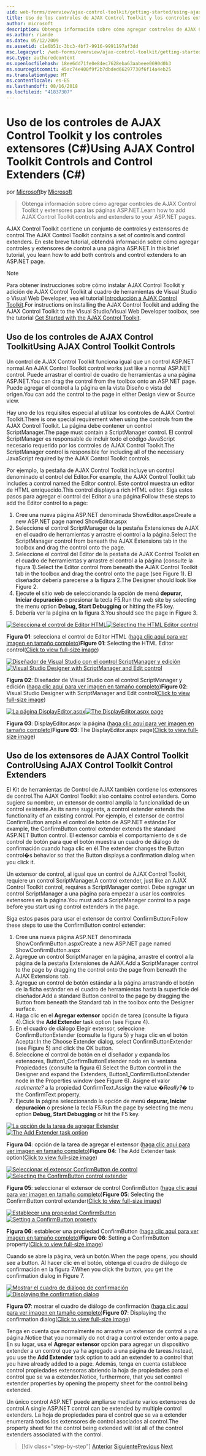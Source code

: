 ```yaml
---
uid: web-forms/overview/ajax-control-toolkit/getting-started/using-ajax-control-toolkit-controls-and-control-extenders-cs
title: Uso de los controles de AJAX Control Toolkit y los controles extensores (C#) | Microsoft Docs
author: microsoft
description: Obtenga información sobre cómo agregar controles de AJAX Control Toolkit y extensores para las páginas ASP.NET.
ms.author: riande
ms.date: 05/12/2009
ms.assetid: c1e6b51c-3bc3-4bf7-9916-9991197af3dd
msc.legacyurl: /web-forms/overview/ajax-control-toolkit/getting-started/using-ajax-control-toolkit-controls-and-control-extenders-cs
msc.type: authoredcontent
ms.openlocfilehash: 18ee6dd71fe0e84ec7628eba63aabeee0690d0b3
ms.sourcegitcommit: 45ac74e400f9f2b7dbded66297730f6f14a4eb25
ms.translationtype: MT
ms.contentlocale: es-ES
ms.lasthandoff: 08/16/2018
ms.locfileid: "41837307"
---
```

<a name="using-ajax-control-toolkit-controls-and-control-extenders-c"></a><span data-ttu-id="32067-103">Uso de los controles de AJAX Control Toolkit y los controles extensores (C#)</span><span class="sxs-lookup"><span data-stu-id="32067-103">Using AJAX Control Toolkit Controls and Control Extenders (C#)</span></span>
====================
<span data-ttu-id="32067-104">por [Microsoft](https://github.com/microsoft)</span><span class="sxs-lookup"><span data-stu-id="32067-104">by [Microsoft](https://github.com/microsoft)</span></span>

> <span data-ttu-id="32067-105">Obtenga información sobre cómo agregar controles de AJAX Control Toolkit y extensores para las páginas ASP.NET.</span><span class="sxs-lookup"><span data-stu-id="32067-105">Learn how to add AJAX Control Toolkit controls and extenders to your ASP.NET pages.</span></span>


<span data-ttu-id="32067-106">AJAX Control Toolkit contiene un conjunto de controles y extensores de control.</span><span class="sxs-lookup"><span data-stu-id="32067-106">The AJAX Control Toolkit contains a set of controls and control extenders.</span></span> <span data-ttu-id="32067-107">En este breve tutorial, obtendrá información sobre cómo agregar controles y extensores de control a una página ASP.NET.</span><span class="sxs-lookup"><span data-stu-id="32067-107">In this brief tutorial, you learn how to add both controls and control extenders to an ASP.NET page.</span></span>

> [!NOTE] 
> 
> <span data-ttu-id="32067-108">Para obtener instrucciones sobre cómo instalar AJAX Control Toolkit y adición de AJAX Control Toolkit al cuadro de herramientas de Visual Studio o Visual Web Developer, vea el tutorial [Introducción a AJAX Control Toolkit](get-started-with-the-ajax-control-toolkit-cs.md).</span><span class="sxs-lookup"><span data-stu-id="32067-108">For instructions on installing the AJAX Control Toolkit and adding the AJAX Control Toolkit to the Visual Studio/Visual Web Developer toolbox, see the tutorial [Get Started with the AJAX Control Toolkit](get-started-with-the-ajax-control-toolkit-cs.md).</span></span>


## <a name="using-ajax-control-toolkit-controls"></a><span data-ttu-id="32067-109">Uso de los controles de AJAX Control Toolkit</span><span class="sxs-lookup"><span data-stu-id="32067-109">Using AJAX Control Toolkit Controls</span></span>

<span data-ttu-id="32067-110">Un control de AJAX Control Toolkit funciona igual que un control ASP.NET normal.</span><span class="sxs-lookup"><span data-stu-id="32067-110">An AJAX Control Toolkit control works just like a normal ASP.NET control.</span></span> <span data-ttu-id="32067-111">Puede arrastrar el control de cuadro de herramientas a una página ASP.NET.</span><span class="sxs-lookup"><span data-stu-id="32067-111">You can drag the control from the toolbox onto an ASP.NET page.</span></span> <span data-ttu-id="32067-112">Puede agregar el control a la página en la vista Diseño o vista del origen.</span><span class="sxs-lookup"><span data-stu-id="32067-112">You can add the control to the page in either Design view or Source view.</span></span>

<span data-ttu-id="32067-113">Hay uno de los requisitos especial al utilizar los controles de AJAX Control Toolkit.</span><span class="sxs-lookup"><span data-stu-id="32067-113">There is one special requirement when using the controls from the AJAX Control Toolkit.</span></span> <span data-ttu-id="32067-114">La página debe contener un control ScriptManager.</span><span class="sxs-lookup"><span data-stu-id="32067-114">The page must contain a ScriptManager control.</span></span> <span data-ttu-id="32067-115">El control ScriptManager es responsable de incluir todo el código JavaScript necesario requerido por los controles de AJAX Control Toolkit.</span><span class="sxs-lookup"><span data-stu-id="32067-115">The ScriptManager control is responsible for including all of the necessary JavaScript required by the AJAX Control Toolkit controls.</span></span>

<span data-ttu-id="32067-116">Por ejemplo, la pestaña de AJAX Control Toolkit incluye un control denominado el control del Editor.</span><span class="sxs-lookup"><span data-stu-id="32067-116">For example, the AJAX Control Toolkit tab includes a control named the Editor control.</span></span> <span data-ttu-id="32067-117">Este control muestra un editor de HTML enriquecido.</span><span class="sxs-lookup"><span data-stu-id="32067-117">This control displays a rich HTML editor.</span></span> <span data-ttu-id="32067-118">Siga estos pasos para agregar el control del Editor a una página:</span><span class="sxs-lookup"><span data-stu-id="32067-118">Follow these steps to add the Editor control to a page:</span></span>

1. <span data-ttu-id="32067-119">Cree una nueva página ASP.NET denominada ShowEditor.aspx</span><span class="sxs-lookup"><span data-stu-id="32067-119">Create a new ASP.NET page named ShowEditor.aspx</span></span>
2. <span data-ttu-id="32067-120">Seleccione el control ScriptManager de la pestaña Extensiones de AJAX en el cuadro de herramientas y arrastre el control a la página.</span><span class="sxs-lookup"><span data-stu-id="32067-120">Select the ScriptManager control from beneath the AJAX Extensions tab in the toolbox and drag the control onto the page.</span></span>
3. <span data-ttu-id="32067-121">Seleccione el control del Editor de la pestaña de AJAX Control Toolkit en el cuadro de herramientas y arrastre el control a la página (consulte la figura 1).</span><span class="sxs-lookup"><span data-stu-id="32067-121">Select the Editor control from beneath the AJAX Control Toolkit tab in the toolbox and drag the control onto the page (see Figure 1).</span></span> <span data-ttu-id="32067-122">El diseñador debería parecerse a la figura 2.</span><span class="sxs-lookup"><span data-stu-id="32067-122">The Designer should look like Figure 2.</span></span>
4. <span data-ttu-id="32067-123">Ejecute el sitio web de seleccionando la opción de menú **depurar, Iniciar depuración** o presionar la tecla F5.</span><span class="sxs-lookup"><span data-stu-id="32067-123">Run the web site by selecting the menu option **Debug, Start Debugging** or hitting the F5 key.</span></span>
5. <span data-ttu-id="32067-124">Debería ver la página en la figura 3.</span><span class="sxs-lookup"><span data-stu-id="32067-124">You should see the page in Figure 3.</span></span>


<span data-ttu-id="32067-125">[![Selecciona el control de Editor HTML](using-ajax-control-toolkit-controls-and-control-extenders-cs/_static/image1.jpg)](using-ajax-control-toolkit-controls-and-control-extenders-cs/_static/image1.png)</span><span class="sxs-lookup"><span data-stu-id="32067-125">[![Selecting the HTML Editor control](using-ajax-control-toolkit-controls-and-control-extenders-cs/_static/image1.jpg)](using-ajax-control-toolkit-controls-and-control-extenders-cs/_static/image1.png)</span></span>

<span data-ttu-id="32067-126">**Figura 01**: selecciona el control de Editor HTML ([haga clic aquí para ver imagen en tamaño completo](using-ajax-control-toolkit-controls-and-control-extenders-cs/_static/image2.png))</span><span class="sxs-lookup"><span data-stu-id="32067-126">**Figure 01**: Selecting the HTML Editor control([Click to view full-size image](using-ajax-control-toolkit-controls-and-control-extenders-cs/_static/image2.png))</span></span>


<span data-ttu-id="32067-127">[![Diseñador de Visual Studio con el control ScriptManager y edición](using-ajax-control-toolkit-controls-and-control-extenders-cs/_static/image2.jpg)](using-ajax-control-toolkit-controls-and-control-extenders-cs/_static/image3.png)</span><span class="sxs-lookup"><span data-stu-id="32067-127">[![Visual Studio Designer with ScriptManager and Edit control](using-ajax-control-toolkit-controls-and-control-extenders-cs/_static/image2.jpg)](using-ajax-control-toolkit-controls-and-control-extenders-cs/_static/image3.png)</span></span>

<span data-ttu-id="32067-128">**Figura 02**: Diseñador de Visual Studio con el control ScriptManager y edición ([haga clic aquí para ver imagen en tamaño completo](using-ajax-control-toolkit-controls-and-control-extenders-cs/_static/image4.png))</span><span class="sxs-lookup"><span data-stu-id="32067-128">**Figure 02**: Visual Studio Designer with ScriptManager and Edit control([Click to view full-size image](using-ajax-control-toolkit-controls-and-control-extenders-cs/_static/image4.png))</span></span>


<span data-ttu-id="32067-129">[![La página DisplayEditor.aspx](using-ajax-control-toolkit-controls-and-control-extenders-cs/_static/image3.jpg)](using-ajax-control-toolkit-controls-and-control-extenders-cs/_static/image5.png)</span><span class="sxs-lookup"><span data-stu-id="32067-129">[![The DisplayEditor.aspx page](using-ajax-control-toolkit-controls-and-control-extenders-cs/_static/image3.jpg)](using-ajax-control-toolkit-controls-and-control-extenders-cs/_static/image5.png)</span></span>

<span data-ttu-id="32067-130">**Figura 03**: DisplayEditor.aspx la página ([haga clic aquí para ver imagen en tamaño completo](using-ajax-control-toolkit-controls-and-control-extenders-cs/_static/image6.png))</span><span class="sxs-lookup"><span data-stu-id="32067-130">**Figure 03**: The DisplayEditor.aspx page([Click to view full-size image](using-ajax-control-toolkit-controls-and-control-extenders-cs/_static/image6.png))</span></span>


## <a name="using-ajax-control-toolkit-control-extenders"></a><span data-ttu-id="32067-131">Uso de los extensores de AJAX Control Toolkit Control</span><span class="sxs-lookup"><span data-stu-id="32067-131">Using AJAX Control Toolkit Control Extenders</span></span>

<span data-ttu-id="32067-132">El Kit de herramientas de Control de AJAX también contiene los extensores de control.</span><span class="sxs-lookup"><span data-stu-id="32067-132">The AJAX Control Toolkit also contains control extenders.</span></span> <span data-ttu-id="32067-133">Como sugiere su nombre, un extensor de control amplía la funcionalidad de un control existente.</span><span class="sxs-lookup"><span data-stu-id="32067-133">As its name suggests, a control extender extends the functionality of an existing control.</span></span> <span data-ttu-id="32067-134">Por ejemplo, el extensor de control ConfirmButton amplía el control de botón de ASP.NET estándar.</span><span class="sxs-lookup"><span data-stu-id="32067-134">For example, the ConfirmButton control extender extends the standard ASP.NET Button control.</span></span> <span data-ttu-id="32067-135">El extensor cambia el comportamiento de s de control de botón para que el botón muestra un cuadro de diálogo de confirmación cuando haga clic en él.</span><span class="sxs-lookup"><span data-stu-id="32067-135">The extender changes the Button control�s behavior so that the Button displays a confirmation dialog when you click it.</span></span>

<span data-ttu-id="32067-136">Un extensor de control, al igual que un control de AJAX Control Toolkit, requiere un control ScriptManager.</span><span class="sxs-lookup"><span data-stu-id="32067-136">A control extender, just like an AJAX Control Toolkit control, requires a ScriptManager control.</span></span> <span data-ttu-id="32067-137">Debe agregar un control ScriptManager a una página para empezar a usar los controles extensores en la página.</span><span class="sxs-lookup"><span data-stu-id="32067-137">You must add a ScriptManager control to a page before you start using control extenders in the page.</span></span>

<span data-ttu-id="32067-138">Siga estos pasos para usar el extensor de control ConfirmButton:</span><span class="sxs-lookup"><span data-stu-id="32067-138">Follow these steps to use the ConfirmButton control extender:</span></span>

1. <span data-ttu-id="32067-139">Cree una nueva página ASP.NET denominada ShowConfirmButton.aspx</span><span class="sxs-lookup"><span data-stu-id="32067-139">Create a new ASP.NET page named ShowConfirmButton.aspx</span></span>
2. <span data-ttu-id="32067-140">Agregue un control ScriptManager en la página, arrastre el control a la página de la pestaña Extensiones de AJAX.</span><span class="sxs-lookup"><span data-stu-id="32067-140">Add a ScriptManager control to the page by dragging the control onto the page from beneath the AJAX Extensions tab.</span></span>
3. <span data-ttu-id="32067-141">Agregue un control de botón estándar a la página arrastrando el botón de la ficha estándar en el cuadro de herramientas hasta la superficie del diseñador.</span><span class="sxs-lookup"><span data-stu-id="32067-141">Add a standard Button control to the page by dragging the Button from beneath the Standard tab in the toolbox onto the Designer surface.</span></span>
4. <span data-ttu-id="32067-142">Haga clic en el **Agregar extensor** opción de tarea (consulte la figura 4).</span><span class="sxs-lookup"><span data-stu-id="32067-142">Click the **Add Extender** task option (see Figure 4).</span></span>
5. <span data-ttu-id="32067-143">En el cuadro de diálogo Elegir extensor, seleccione ConfirmButtonExtender (consulte la figura 5) y haga clic en el botón Aceptar.</span><span class="sxs-lookup"><span data-stu-id="32067-143">In the Choose Extender dialog, select ConfirmButtonExtender (see Figure 5) and click the OK button.</span></span>
6. <span data-ttu-id="32067-144">Seleccione el control de botón en el diseñador y expanda los extensores, Button1\_ConfirmButtonExtender nodo en la ventana Propiedades (consulte la figura 6).</span><span class="sxs-lookup"><span data-stu-id="32067-144">Select the Button control in the Designer and expand the Extenders, Button1\_ConfirmButtonExtender node in the Properties window (see Figure 6).</span></span> <span data-ttu-id="32067-145">Asigne el valor *realmente?* a la propiedad ConfirmText.</span><span class="sxs-lookup"><span data-stu-id="32067-145">Assign the value *�Really?�* to the ConfirmText property.</span></span>
7. <span data-ttu-id="32067-146">Ejecute la página seleccionando la opción de menú **depurar, Iniciar depuración** o presione la tecla F5.</span><span class="sxs-lookup"><span data-stu-id="32067-146">Run the page by selecting the menu option **Debug, Start Debugging** or hit the F5 key.</span></span>


<span data-ttu-id="32067-147">[![La opción de la tarea de agregar Extender](using-ajax-control-toolkit-controls-and-control-extenders-cs/_static/image4.jpg)](using-ajax-control-toolkit-controls-and-control-extenders-cs/_static/image7.png)</span><span class="sxs-lookup"><span data-stu-id="32067-147">[![The Add Extender task option](using-ajax-control-toolkit-controls-and-control-extenders-cs/_static/image4.jpg)](using-ajax-control-toolkit-controls-and-control-extenders-cs/_static/image7.png)</span></span>

<span data-ttu-id="32067-148">**Figura 04**: opción de la tarea de agregar el extensor ([haga clic aquí para ver imagen en tamaño completo](using-ajax-control-toolkit-controls-and-control-extenders-cs/_static/image8.png))</span><span class="sxs-lookup"><span data-stu-id="32067-148">**Figure 04**: The Add Extender task option([Click to view full-size image](using-ajax-control-toolkit-controls-and-control-extenders-cs/_static/image8.png))</span></span>


<span data-ttu-id="32067-149">[![Seleccionar el extensor ConfirmButton de control](using-ajax-control-toolkit-controls-and-control-extenders-cs/_static/image5.jpg)](using-ajax-control-toolkit-controls-and-control-extenders-cs/_static/image9.png)</span><span class="sxs-lookup"><span data-stu-id="32067-149">[![Selecting the ConfirmButton control extender](using-ajax-control-toolkit-controls-and-control-extenders-cs/_static/image5.jpg)](using-ajax-control-toolkit-controls-and-control-extenders-cs/_static/image9.png)</span></span>

<span data-ttu-id="32067-150">**Figura 05**: seleccionar el extensor de control ConfirmButton ([haga clic aquí para ver imagen en tamaño completo](using-ajax-control-toolkit-controls-and-control-extenders-cs/_static/image10.png))</span><span class="sxs-lookup"><span data-stu-id="32067-150">**Figure 05**: Selecting the ConfirmButton control extender([Click to view full-size image](using-ajax-control-toolkit-controls-and-control-extenders-cs/_static/image10.png))</span></span>


<span data-ttu-id="32067-151">[![Establecer una propiedad ConfirmButton](using-ajax-control-toolkit-controls-and-control-extenders-cs/_static/image6.jpg)](using-ajax-control-toolkit-controls-and-control-extenders-cs/_static/image11.png)</span><span class="sxs-lookup"><span data-stu-id="32067-151">[![Setting a ConfirmButton property](using-ajax-control-toolkit-controls-and-control-extenders-cs/_static/image6.jpg)](using-ajax-control-toolkit-controls-and-control-extenders-cs/_static/image11.png)</span></span>

<span data-ttu-id="32067-152">**Figura 06**: establecer una propiedad ConfirmButton ([haga clic aquí para ver imagen en tamaño completo](using-ajax-control-toolkit-controls-and-control-extenders-cs/_static/image12.png))</span><span class="sxs-lookup"><span data-stu-id="32067-152">**Figure 06**: Setting a ConfirmButton property([Click to view full-size image](using-ajax-control-toolkit-controls-and-control-extenders-cs/_static/image12.png))</span></span>


<span data-ttu-id="32067-153">Cuando se abre la página, verá un botón.</span><span class="sxs-lookup"><span data-stu-id="32067-153">When the page opens, you should see a button.</span></span> <span data-ttu-id="32067-154">Al hacer clic en el botón, obtenga el cuadro de diálogo de confirmación en la figura 7.</span><span class="sxs-lookup"><span data-stu-id="32067-154">When you click the button, you get the confirmation dialog in Figure 7.</span></span>


<span data-ttu-id="32067-155">[![Mostrar el cuadro de diálogo de confirmación](using-ajax-control-toolkit-controls-and-control-extenders-cs/_static/image7.jpg)](using-ajax-control-toolkit-controls-and-control-extenders-cs/_static/image13.png)</span><span class="sxs-lookup"><span data-stu-id="32067-155">[![Displaying the confirmation dialog](using-ajax-control-toolkit-controls-and-control-extenders-cs/_static/image7.jpg)](using-ajax-control-toolkit-controls-and-control-extenders-cs/_static/image13.png)</span></span>

<span data-ttu-id="32067-156">**Figura 07**: mostrar el cuadro de diálogo de confirmación ([haga clic aquí para ver imagen en tamaño completo](using-ajax-control-toolkit-controls-and-control-extenders-cs/_static/image14.png))</span><span class="sxs-lookup"><span data-stu-id="32067-156">**Figure 07**: Displaying the confirmation dialog([Click to view full-size image](using-ajax-control-toolkit-controls-and-control-extenders-cs/_static/image14.png))</span></span>


<span data-ttu-id="32067-157">Tenga en cuenta que normalmente no arrastre un extensor de control a una página.</span><span class="sxs-lookup"><span data-stu-id="32067-157">Notice that you normally do not drag a control extender onto a page.</span></span> <span data-ttu-id="32067-158">En su lugar, usa el **Agregar extensor** opción para agregar un dispositivo extender a un control que ya ha agregado a una página de tareas.</span><span class="sxs-lookup"><span data-stu-id="32067-158">Instead, you use the **Add Extender** task option to add an extender to a control that you have already added to a page.</span></span> <span data-ttu-id="32067-159">Además, tenga en cuenta establece control propiedades extensoras abriendo la hoja de propiedades para el control que se va a extender.</span><span class="sxs-lookup"><span data-stu-id="32067-159">Notice, furthermore, that you set control extender properties by opening the property sheet for the control being extended.</span></span>

<span data-ttu-id="32067-160">Un único control ASP.NET puede ampliarse mediante varios extensores de control.</span><span class="sxs-lookup"><span data-stu-id="32067-160">A single ASP.NET control can be extended by multiple control extenders.</span></span> <span data-ttu-id="32067-161">La hoja de propiedades para el control que se va a extender enumerará todos los extensores de control asociados al control.</span><span class="sxs-lookup"><span data-stu-id="32067-161">The property sheet for the control being extended will list all of the control extenders associated with the control.</span></span>

> [!div class="step-by-step"]
> <span data-ttu-id="32067-162">[Anterior](get-started-with-the-ajax-control-toolkit-cs.md)
> [Siguiente](creating-a-custom-ajax-control-toolkit-control-extender-cs.md)</span><span class="sxs-lookup"><span data-stu-id="32067-162">[Previous](get-started-with-the-ajax-control-toolkit-cs.md)
[Next](creating-a-custom-ajax-control-toolkit-control-extender-cs.md)</span></span>
